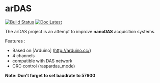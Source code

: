# arDAS
[![Build Status](https://travis-ci.org/UMONS-GFA/ardas.svg?branch=master)](https://travis-ci.org/UMONS-GFA/ardas)
[![Doc Latest](https://img.shields.io/badge/docs-latest-brightgreen.svg?style=flat)](http://ardas.readthedocs.io/en/latest/)

The arDAS project is an attempt to improve **nanoDAS** acquisition systems.

Features :
* Based on [Arduino] (http://arduino.cc/)
* 4 channels
* compatible with DAS network
* CRC control (raspardas_mode)


**Note: Don't forget to set baudrate to 57600**
